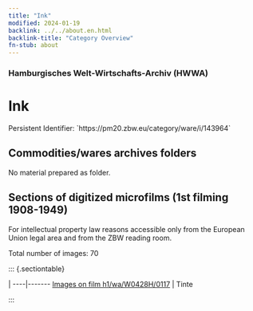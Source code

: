 ```yaml
---
title: "Ink"
modified: 2024-01-19
backlink: ../../about.en.html
backlink-title: "Category Overview"
fn-stub: about
---
```


### Hamburgisches Welt-Wirtschafts-Archiv (HWWA)

# Ink

<div class="hint">Persistent Identifier: `https://pm20.zbw.eu/category/ware/i/143964`</div>







## Commodities/wares archives folders





No material prepared as folder.



<a id="filmsections" />

## Sections of digitized microfilms (1st filming 1908-1949)

<p>For intellectual property law reasons accessible only from the European Union legal area and from the ZBW reading room.</p>



<p>Total number of images: 70</p>




::: {.sectiontable}

 | 
----|-------
<a class="btn" href="https://pm20.zbw.eu/film/h1/wa/W0428H/0117" rel="nofollow">Images on film h1/wa/W0428H/0117</a> | Tinte


:::
















